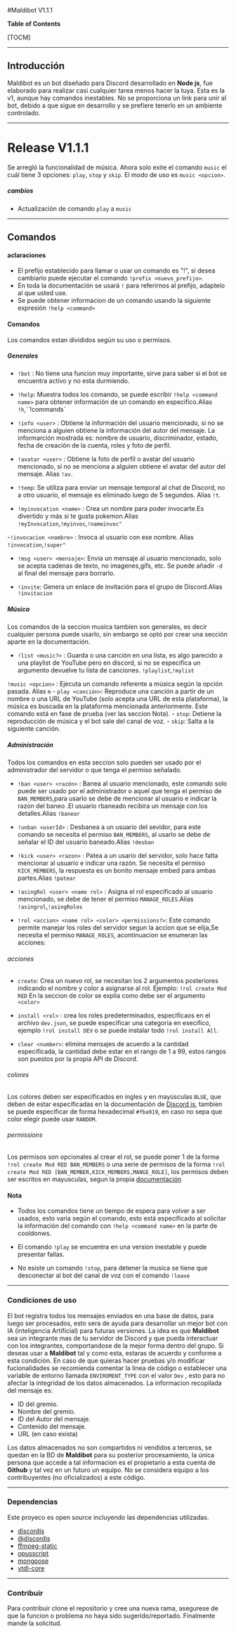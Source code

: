 #Maldibot V1.1.1

**Table of Contents**

[TOCM]

------------


## Introducción

Maldibot es un bot diseñado para Discord desarrollado en **Node js**, fue elaborado para realizar casi cualquier tarea menos hacer la tuya. Esta es la v1, aunque hay comandos inestables. No se proporciona un link para unir al bot, debido a que sigue en desarrollo y se prefiere tenerlo en un ambiente controlado.  

------------
# Release V1.1.1
Se arregló la funcionalidad de música. Ahora solo exite el comando `music` el cuál tiene 3 opciones: `play`, `stop` y `skip`. El modo de uso es `music <opcion>`.

##### cambios
 - Actualización de comando `play` a `music`

------------

## Comandos
 #### aclaraciones
- El prefijo establecido para llamar o usar un comando es "!", si desea cambiarlo puede ejecutar el comando `!prefix <nuevo_prefijo>`.
- En toda la documentación se usará `!` para referirnos al prefijo, adaptelo al que usted use.
- Se puede obtener informacion de un comando usando la siguiente expresión `!help <command>`

#### Comandos
Los comandos estan divididos según su uso o permisos.
  
 ##### Generales
 - `!bot` : No tiene una funcion muy importante, sirve para saber si el bot se encuentra activo y no esta durmiendo.
 
 - `!help`: Muestra todos los comando, se puede escribir `!help <command name>` para obtener información de un comando en especifico.Alias `!h`,``!commands`
 
 - `!info <user>` : Obtiene la información del usuario mencionado, si no se menciona a alguien obtiene la información del autor del mensaje. La informarción mostrada es: nombre de usuario, discriminador, estado, fecha de creación de la cuenta, roles y foto de perfil. 
 
 - `!avatar <user>` : Obtiene la foto de perfil o avatar del usuario mencionado, si no se menciona a alguien obtiene el avatar del autor del mensaje. Alias `!av`.
 
 - `!temp`:  Se utiliza para enviar un mensaje temporal al chat de Discord, no a otro usuario, el mensaje es eliminado luego de 5 segundos. Alias `!t`.
 
- `!myinvocation <name>` : Crea un nombre para poder invocarte.Es divertido y más si te gusta pokemon.Alias `!myInvocation`,`!myinvoc`,`!nameinvoc"`

-`!invocacion <nombre>` : Invoca al usuario con ese nombre. Alias `!invocation`,`!super"`

 - `!msg <user> <mensaje>`:  Envia un mensaje al usuario mencionado, solo se acepta cadenas de texto, no imagenes,gifs, etc. Se puede añadir `-d` al final del mensaje para borrarlo.
 
 - `!invite`:  Genera un enlace de invitación para el grupo de Discord.Alias `!invitacion`
 
##### Música
  Los comandos de la seccion musica tambien son generales, es decir cualquier persona puede usarlo, sin embargo se optó por crear una sección aparte en la documentación. 
- `!list <music?>` : Guarda o una canción en una lista, es algo parecido a una playlist de YouTube pero en discord, si no se especifica un argumento devuelve tu lista de canciones. `!playlist`,`!mylist`

 `!music <opcion>` : Ejecuta un comando referente a música según la opción pasada. Alias `m`
    - `play <canción>`: Reproduce una canción a partir de un nombre o una URL de YouTube (solo acepta una URL de esta plataforma), la música es buscada en la plataforma mencionada anteriormente. Este comando está en fase de prueba (ver las seccion Nota).
    - `stop`: Detiene la reproducción de música y el bot sale del canal de voz.
    - `skip`: Salta a la siguiente canción.


##### Administración
Todos los comandos en esta seccion solo pueden ser usado por el administrador del servidor o que tenga el permiso señalado.

- `!ban <user> <razón>` : Banea al usuario mencionado, este comando solo puede ser usado por el administrador o aquel que tenga el permiso de `BAN_MEMBERS`,para usarlo se debe de mencionar al usuario e indicar la razon del baneo .El usuario rbaneado recibira un mensaje con los detalles.Alias `!banear`

- `!unban <userId>` : Desbanea a un usuario del sevidor, para este comando se necesita el permiso `BAN_MEMBERS`, al usarlo se debe de señalar el ID del usuario baneado.Alias `!desban`

- `!kick <user> <razon>` : Patea a un usario del servidor, solo hace falta mencionar al usuario e indicar una razón. Se necesita el permiso `KICK_MEMBERS`, la respuesta es un bonito mensaje embed para ambas partes.Alias `!patear`

- `!asingRol <user> <name rol>` : Asigna el rol especificado al usuario mencionado, se debe de tener el permiso `MANAGE_ROLES`.Alias `!asingrol`,`!asingRoles`

- `!rol <accion> <name rol> <color> <permissions?>`: Este comando permite manejar los roles del servidor segun la accion que se elija,Se necesita el permiso `MANAGE_ROLES`, acontinuacion se enumeran las acciones:
 ###### acciones
 - `create`: Crea un nuevo rol, se necesitan los 2 argumentos posteriores indicando el nombre y color a asignarse al rol. Ejemplo:
 `!rol create Mod  RED`
 En la seccion de color se explia como debe ser el argumento `<color>`
 
 - `install <rol>` : crea los roles predeterminados, especificaos en el archivo `dev.json`, se puede especificar una categoria en esecifico, ejemplo `!rol install DEV` o se puede instalar todo `!rol install All`. 
 
 - `clear <number>`:  elimina mensajes de acuerdo a la cantidad especificada, la cantidad debe estar en el rango de 1 a 99, estos rangos son puestos por la propia API de Discord.
 
 ###### colores
 Los colores deben ser especificados en ingles y en mayúsculas `BLUE`, que deben de estar especificadas en la documentación de [Discord js](https://discord.js.org/#/docs/main/stable/typedef/ColorResolvable), tambien se puede especificar de forma hexadecimal `#fba919`, en caso no sepa que color elegir puede usar `RANDOM`.
 
 ###### permissions
 Los permisos son opcionales al crear el rol, se puede poner 1 de la forma `!rol create Mod RED BAN_MEMBERS` o una serie de permisos de la forma `!rol create Mod RED [BAN_MEMBER,KICK_MEMBERS,MANGE_ROLE]`, los permisos deben ser escritos en mayusculas, segun la propia [documentación](https://discord.js.org/#/docs/main/stable/class/Permissions?scrollTo=s-FLAGS)

#### Nota 
 - Todos los comandos tiene un tiempo de espera para volver a ser usados, esto varia según el comando, esto está especificado al solicitar la información del comando con `!help <command name>` en la parte de cooldonws.
 
 - El comando `!play` se encuentra en una version inestable y puede presentar fallas.
 
 - No esiste un comando `!stop`, para detener la musica se tiene que desconectar al bot del canal de voz con el comando `!leave` 

------------
### Condiciones de uso
El bot registra todos los mensajes enviados en una base de datos, para luego ser procesados, esto sera de ayuda para desarrollar un mejor bot con IA (inteligencia Artificial) para futuras versiones. La idea es que **Maldibot** sea un integrante mas de tu servidor de Discord y que pueda interactuar con los integrantes, comportandose de la mejor forma dentro del grupo.
Si deseas usar a **Maldibot** tal y como esta, estaras de acuerdo y conforme a esta condición. En caso de que quieras hacer pruebas y/o modificar fucionalidades se recomienda comentar la linea de código o establecer una variable de entorno llamada `ENVIROMENT_TYPE` con el valor `Dev` , esto para no afectar la integridad de los datos almacenados.
La informacion recopilada del mensaje es:
 - ID del gremio.
 - Nombre del gremio.
 - ID del Autor del mensaje.
 - Contenido del mensaje.
 - URL (en caso exista)
 
Los datos almacenados no son compartidos ni vendidos a terceros, se quedan en la BD de **Maldibot** para su posterior procesamiento, la única persona que accede a tal informacion es el propietario a esta cuenta de **Github** y tal vez en un futuro un equipo. No se considera equipo a los contribuyentes (no oficializados) a este código.

------------


### Dependencias
Este proyeco es open source incluyendo las dependencias utilizadas.
 - [discordjs](https://github.com/discordjs/discord.js)  
  - [@discordjs](https://github.com/discordjs/opus#readme)
 - [ffmpeg-static](https://www.npmjs.com/package/ffmpeg-static)
 - [opusscript](https://www.npmjs.com/package/opusscript)
 - [mongoose](https://mongoosejs.com/docs/api.html)
 - [ytdl-core](https://www.npmjs.com/package/ytdl-core) 

------------


### Contribuir
Para contribuir clone el repositorio y cree una nueva rama, asegurese de que la funcion o problema no haya sido sugerido/reportado. Finalmente mande la solicitud.